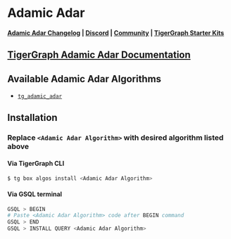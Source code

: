 
# Adamic Adar

#### [Adamic Adar Changelog](https://github.com/tigergraph/gsql-graph-algorithms/blob/master/algorithms/Topological_Link_Prediction/adamic_adar/CHANGELOG.md) | [Discord](https://discord.gg/vFbmPyvJJN) | [Community](https://community.tigergraph.com) | [TigerGraph Starter Kits](https://github.com/zrougamed/TigerGraph-Starter-Kits-Parser)

## [TigerGraph Adamic Adar Documentation](https://docs.tigergraph.com/graph-ml/current/link-prediction/adamic-adar)

## Available Adamic Adar Algorithms 

* [`tg_adamic_adar`](https://github.com/tigergraph/gsql-graph-algorithms/blob/github_link_fix/algorithms/Topological%20Link%20Prediction/adamic_adar/tg_adamic_adar.gsql)

## Installation 

### Replace `<Adamic Adar Algorithm>` with desired algorithm listed above 

#### Via TigerGraph CLI

```bash
$ tg box algos install <Adamic Adar Algorithm>
```

#### Via GSQL terminal

```bash
GSQL > BEGIN
# Paste <Adamic Adar Algorithm> code after BEGIN command
GSQL > END 
GSQL > INSTALL QUERY <Adamic Adar Algorithm>
```
